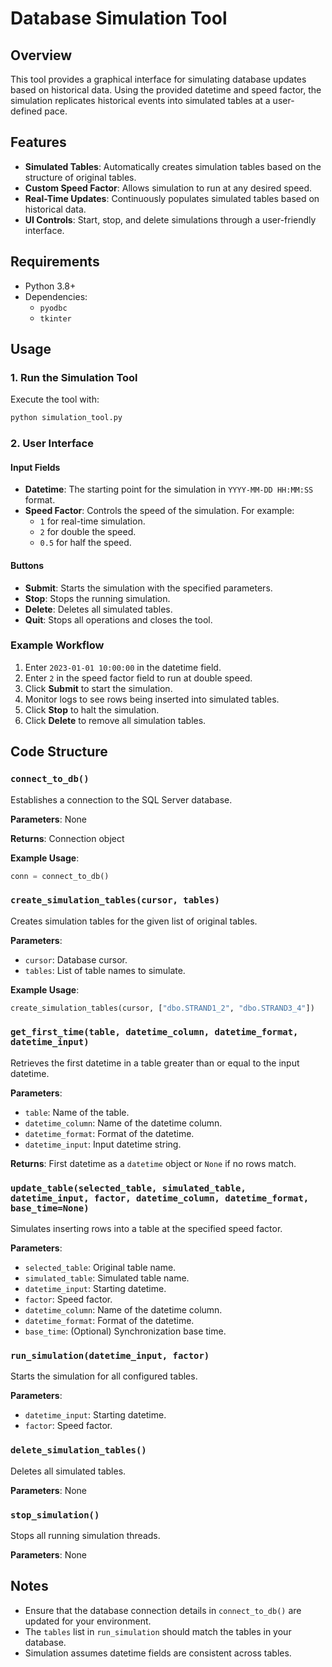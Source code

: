 # Database Simulation Tool

## Overview
This tool provides a graphical interface for simulating database updates based on historical data. Using the provided datetime and speed factor, the simulation replicates historical events into simulated tables at a user-defined pace.

## Features
- **Simulated Tables**: Automatically creates simulation tables based on the structure of original tables.
- **Custom Speed Factor**: Allows simulation to run at any desired speed.
- **Real-Time Updates**: Continuously populates simulated tables based on historical data.
- **UI Controls**: Start, stop, and delete simulations through a user-friendly interface.

## Requirements
- Python 3.8+
- Dependencies:
  - `pyodbc`
  - `tkinter`

## Usage

### 1. Run the Simulation Tool
Execute the tool with:
```bash
python simulation_tool.py
```

### 2. User Interface
#### Input Fields
- **Datetime**: The starting point for the simulation in `YYYY-MM-DD HH:MM:SS` format.
- **Speed Factor**: Controls the speed of the simulation. For example:
  - `1` for real-time simulation.
  - `2` for double the speed.
  - `0.5` for half the speed.

#### Buttons
- **Submit**: Starts the simulation with the specified parameters.
- **Stop**: Stops the running simulation.
- **Delete**: Deletes all simulated tables.
- **Quit**: Stops all operations and closes the tool.

### Example Workflow
1. Enter `2023-01-01 10:00:00` in the datetime field.
2. Enter `2` in the speed factor field to run at double speed.
3. Click **Submit** to start the simulation.
4. Monitor logs to see rows being inserted into simulated tables.
5. Click **Stop** to halt the simulation.
6. Click **Delete** to remove all simulation tables.

## Code Structure

### `connect_to_db()`
Establishes a connection to the SQL Server database.

**Parameters**: None

**Returns**: Connection object

**Example Usage**:
```python
conn = connect_to_db()
```

### `create_simulation_tables(cursor, tables)`
Creates simulation tables for the given list of original tables.

**Parameters**:
- `cursor`: Database cursor.
- `tables`: List of table names to simulate.

**Example Usage**:
```python
create_simulation_tables(cursor, ["dbo.STRAND1_2", "dbo.STRAND3_4"])
```

### `get_first_time(table, datetime_column, datetime_format, datetime_input)`
Retrieves the first datetime in a table greater than or equal to the input datetime.

**Parameters**:
- `table`: Name of the table.
- `datetime_column`: Name of the datetime column.
- `datetime_format`: Format of the datetime.
- `datetime_input`: Input datetime string.

**Returns**: First datetime as a `datetime` object or `None` if no rows match.

### `update_table(selected_table, simulated_table, datetime_input, factor, datetime_column, datetime_format, base_time=None)`
Simulates inserting rows into a table at the specified speed factor.

**Parameters**:
- `selected_table`: Original table name.
- `simulated_table`: Simulated table name.
- `datetime_input`: Starting datetime.
- `factor`: Speed factor.
- `datetime_column`: Name of the datetime column.
- `datetime_format`: Format of the datetime.
- `base_time`: (Optional) Synchronization base time.

### `run_simulation(datetime_input, factor)`
Starts the simulation for all configured tables.

**Parameters**:
- `datetime_input`: Starting datetime.
- `factor`: Speed factor.

### `delete_simulation_tables()`
Deletes all simulated tables.

**Parameters**: None

### `stop_simulation()`
Stops all running simulation threads.

**Parameters**: None

## Notes
- Ensure that the database connection details in `connect_to_db()` are updated for your environment.
- The `tables` list in `run_simulation` should match the tables in your database.
- Simulation assumes datetime fields are consistent across tables.
